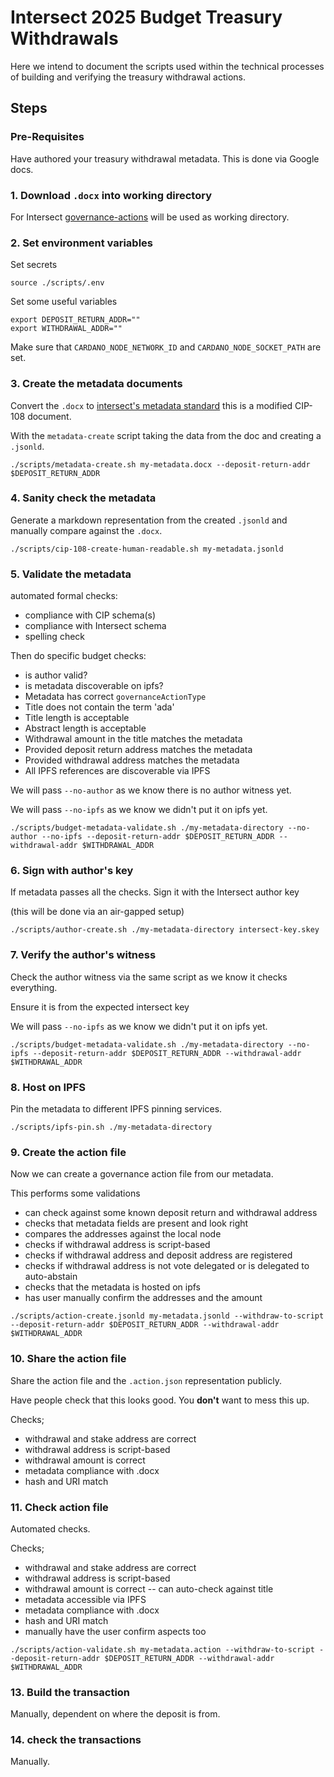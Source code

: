 # Intersect 2025 Budget Treasury Withdrawals

Here we intend to document the scripts used within the technical processes of building and verifying the treasury withdrawal actions.

## Steps

### Pre-Requisites

Have authored your treasury withdrawal metadata.
This is done via Google docs.

### 1. Download `.docx` into working directory

For Intersect [governance-actions](https://github.com/IntersectMBO/governance-actions) will be used as working directory.

### 2. Set environment variables

Set secrets

```shell
source ./scripts/.env
```

Set some useful variables

```shell
export DEPOSIT_RETURN_ADDR=""
export WITHDRAWAL_ADDR=""
```

Make sure that `CARDANO_NODE_NETWORK_ID` and `CARDANO_NODE_SOCKET_PATH` are set.


### 3. Create the metadata documents

Convert the `.docx` to [intersect's metadata standard](https://github.com/IntersectMBO/governance-actions/tree/main/schemas)
this is a modified CIP-108 document.

With the `metadata-create` script taking the data from the doc and creating a `.jsonld`.

```shell
./scripts/metadata-create.sh my-metadata.docx --deposit-return-addr $DEPOSIT_RETURN_ADDR
```

### 4. Sanity check the metadata

Generate a markdown representation from the created `.jsonld`
and manually compare against the `.docx`.

```shell
./scripts/cip-108-create-human-readable.sh my-metadata.jsonld
```

### 5. Validate the metadata

automated formal checks:
- compliance with CIP schema(s)
- compliance with Intersect schema
- spelling check

Then do specific budget checks:
- is author valid?
- is metadata discoverable on ipfs?
- Metadata has correct `governanceActionType`
- Title does not contain the term 'ada'
- Title length is acceptable
- Abstract length is acceptable
- Withdrawal amount in the title matches the metadata
- Provided deposit return address matches the metadata
- Provided withdrawal address matches the metadata
- All IPFS references are discoverable via IPFS

We will pass `--no-author` as we know there is no author witness yet.

We will pass `--no-ipfs` as we know we didn't put it on ipfs yet.

```shell
./scripts/budget-metadata-validate.sh ./my-metadata-directory --no-author --no-ipfs --deposit-return-addr $DEPOSIT_RETURN_ADDR --withdrawal-addr $WITHDRAWAL_ADDR
```

### 6. Sign with author's key

If metadata passes all the checks.
Sign it with the Intersect author key

(this will be done via an air-gapped setup)

```shell
./scripts/author-create.sh ./my-metadata-directory intersect-key.skey
```

### 7. Verify the author's witness

Check the author witness via the same script
as we know it checks everything.

Ensure it is from the expected intersect key

We will pass `--no-ipfs` as we know we didn't put it on ipfs yet.

```shell
./scripts/budget-metadata-validate.sh ./my-metadata-directory --no-ipfs --deposit-return-addr $DEPOSIT_RETURN_ADDR --withdrawal-addr $WITHDRAWAL_ADDR
```

### 8. Host on IPFS

Pin the metadata to different IPFS pinning services.

```shell
./scripts/ipfs-pin.sh ./my-metadata-directory
```

### 9. Create the action file

Now we can create a governance action file from our metadata.

This performs some validations
- can check against some known deposit return and withdrawal address
- checks that metadata fields are present and look right
- compares the addresses against the local node
- checks if withdrawal address is script-based
- checks if withdrawal address and deposit address are registered
- checks if withdrawal address is not vote delegated or is delegated to auto-abstain
- checks that the metadata is hosted on ipfs
- has user manually confirm the addresses and the amount

```shell
./scripts/action-create.jsonld my-metadata.jsonld --withdraw-to-script --deposit-return-addr $DEPOSIT_RETURN_ADDR --withdrawal-addr $WITHDRAWAL_ADDR
```

### 10. Share the action file

Share the action file and the `.action.json` representation publicly.

Have people check that this looks good.
You **don't** want to mess this up.

Checks;
- withdrawal and stake address are correct
- withdrawal address is script-based
- withdrawal amount is correct
- metadata compliance with .docx
- hash and URI match

### 11. Check action file

Automated checks.

Checks;
- withdrawal and stake address are correct
- withdrawal address is script-based
- withdrawal amount is correct -- can auto-check against title
- metadata accessible via IPFS
- metadata compliance with .docx
- hash and URI match
- manually have the user confirm aspects too

```shell
./scripts/action-validate.sh my-metadata.action --withdraw-to-script --deposit-return-addr $DEPOSIT_RETURN_ADDR --withdrawal-addr $WITHDRAWAL_ADDR
```

### 13. Build the transaction

Manually, dependent on where the deposit is from.

### 14. check the transactions

Manually.